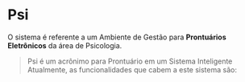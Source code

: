 # Psi
O sistema é referente a um Ambiente de Gestão para **Prontuários Eletrônicos** da área de Psicologia.
> Psi é um acrônimo para Prontuário em um Sistema Inteligente
Atualmente, as funcionalidades que cabem a este sistema são: <br/>


